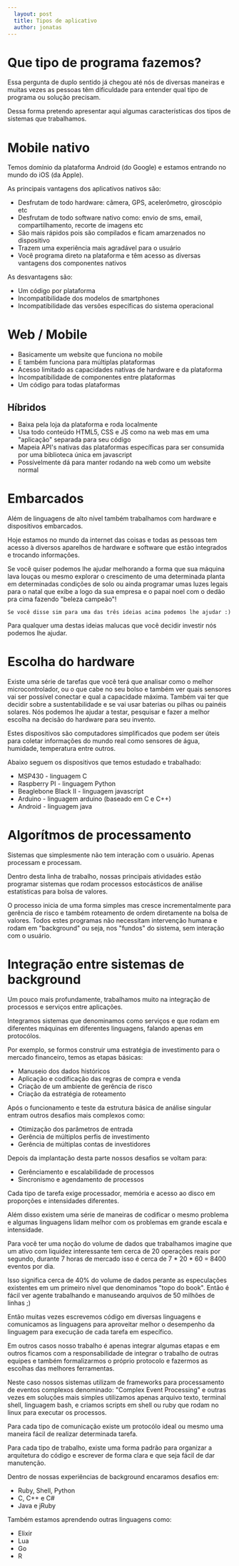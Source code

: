 ```yaml
---
  layout: post
  title: Tipos de aplicativo
  author: jonatas
---
```


# Que tipo de programa fazemos?

Essa pergunta de duplo sentido já chegou até nós de diversas maneiras e muitas vezes as pessoas têm dificuldade para entender qual tipo de programa ou solução precisam.

Dessa forma pretendo apresentar aqui algumas características dos tipos de sistemas que trabalhamos.

# Mobile nativo

Temos domínio da plataforma Android (do Google) e estamos entrando no mundo do iOS (da Apple).

As principais vantagens dos aplicativos nativos são:

* Desfrutam de todo hardware: câmera, GPS, acelerômetro, giroscópio etc
* Desfrutam de todo software nativo como: envio de sms, email, compartilhamento, recorte de imagens etc
* São mais rápidos pois são compilados e ficam amarzenados no dispositivo
* Trazem uma experiência mais agradável para o usuário
* Você programa direto na plataforma e têm acesso as diversas vantagens dos componentes nativos

As desvantagens são:

* Um código por plataforma
* Incompatibilidade dos modelos de smartphones
* Incompatibilidade das versões específicas do sistema operacional

# Web / Mobile

* Basicamente um website que funciona no mobile
* E também funciona para múltiplas plataformas
* Acesso limitado as capacidades nativas de hardware e da plataforma
* Incompatibilidade de componentes entre plataformas
* Um código para todas plataformas

## Híbridos

* Baixa pela loja da plataforma e roda localmente
* Usa todo conteúdo HTML5, CSS e JS como na web mas em uma "aplicação" separada para seu código
* Mapeia API's nativas das plataformas específicas para ser consumida por uma biblioteca única em javascript
* Possívelmente dá para manter rodando na web como um website normal


# Embarcados

Além de linguagens de alto nível também trabalhamos com hardware e dispositivos embarcados.

Hoje estamos no mundo da internet das coisas e todas as pessoas tem acesso à diversos aparelhos de hardware e software que estão integrados e trocando informações.

Se você quiser podemos lhe ajudar melhorando a forma que sua máquina lava louças ou mesmo explorar o crescimento de uma determinada planta em determinadas condições de solo ou ainda programar umas luzes legais para o natal que exibe a logo da sua empresa e o papai noel com o dedão pra cima fazendo "beleza campeão"!

    Se você disse sim para uma das três ideias acima podemos lhe ajudar :)

Para qualquer uma destas ideias malucas que você decidir investir nós podemos lhe ajudar.

# Escolha do hardware

Existe uma série de tarefas que você terá que analisar como o melhor microcontrolador, ou o que cabe no seu bolso e também ver quais sensores vai ser possível conectar e qual a capacidade máxima. Também vai ter que decidir sobre a sustentabilidade e se vai usar baterias ou pilhas ou painéis solares. Nós podemos lhe ajudar a testar, pesquisar e fazer a melhor escolha na decisão do hardware para seu invento.

Estes dispositivos são computadores simplificados que podem ser úteis para coletar informações do mundo real como sensores de água, humidade, temperatura entre outros.

Abaixo seguem os dispositivos que temos estudado e trabalhado:

* MSP430 - linguagem C
* Raspberry PI - linguagem Python
* Beaglebone Black II - linguagem javascript
* Arduino -  linguagem arduino (baseado em C e C++)
* Android - linguagem java

# Algorítmos de processamento

Sistemas que simplesmente não tem interação com o usuário. Apenas processam e processam.

Dentro desta linha de trabalho, nossas principais atividades estão programar sistemas que rodam processos estocásticos de análise estatísticas para bolsa de valores.

O processo inicia de uma forma simples mas cresce incrementalmente para gerência de risco e também roteamento de ordem diretamente na bolsa de valores. Todos estes programas não necessitam intervenção humana e rodam em "background" ou seja, nos "fundos" do sistema, sem interação com o usuário.

# Integração entre sistemas de background

Um pouco mais profundamente, trabalhamos muito na integração de processos e serviços entre aplicações.

Integramos sistemas que denominamos como serviços e que rodam em diferentes máquinas em diferentes linguagens, falando apenas em protocólos.

Por exemplo, se formos construir uma estratégia de investimento para o mercado financeiro, temos as etapas básicas:

* Manuseio dos dados históricos
* Aplicação e codificação das regras de compra e venda
* Criação de um ambiente de gerência de risco
* Criação da estratégia de roteamento

Após o funcionamento e teste da estrutura básica de análise singular entram outros desafios mais complexos como:

* Otimização dos parâmetros de entrada
* Gerência de múltiplos perfis de investimento
* Gerência de múltiplas contas de investidores

Depois da implantação desta parte nossos desafios se voltam para:

* Gerênciamento e escalabilidade de processos
* Sincronismo e agendamento de processos


Cada tipo de tarefa exige processador, memória e acesso ao disco em proporções e intensidades diferentes.

Além disso existem uma série de maneiras de codificar o mesmo problema e algumas linguagens lidam melhor com os problemas em grande escala e intensidade.

Para você ter uma noção do volume de dados que trabalhamos imagine que um ativo com liquidez interessante tem cerca de 20 operações reais por segundo, durante 7 horas de mercado isso é cerca de 7 * 20 * 60 = 8400 eventos por dia.

Isso significa cerca de 40% do volume de dados perante as especulações existentes em um primeiro nível que denominamos "topo do book". Então é fácil ver agente trabalhando e manuseando arquivos de 50 milhões de linhas ;)

Então muitas vezes escrevemos código em diversas linguagens e comunicamos as linguagens para aproveitar melhor o desempenho da linguagem para execução de cada tarefa em específico.

Em outros casos nosso trabalho é apenas integrar algumas etapas e em outros ficamos com a responsabilidade de integrar o trabalho de outras equipes e também formalizarmos o próprio protocolo e fazermos as escolhas das melhores ferramentas.

Neste caso nossos sistemas utilizam de frameworks para processamento de eventos complexos denominado: "Complex Event Processing" e outras vezes em soluções mais simples utilizamos apenas arquivo texto, terminal shell, linguagem bash, e criamos scripts em shell ou ruby que rodam no linux para executar os processos.

Para cada tipo de comunicação existe um protocólo ideal ou mesmo uma maneira fácil de realizar determinada tarefa.

Para cada tipo de trabalho, existe uma forma padrão para organizar a arquitetura do código e escrever de forma clara e que seja fácil de dar manutenção.

Dentro de nossas experiências de background encaramos desafios em:


* Ruby, Shell, Python
* C, C++ e C#
* Java e jRuby

Também estamos aprendendo outras linguagens como:

* Elixir
* Lua
* Go
* R
